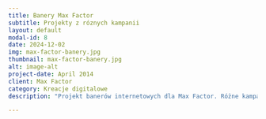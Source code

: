 ```yaml
---
title: Banery Max Factor
subtitle: Projekty z róznych kampanii
layout: default
modal-id: 8
date: 2024-12-02
img: max-factor-banery.jpg
thumbnail: max-factor-banery.jpg
alt: image-alt
project-date: April 2014
client: Max Factor
category: Kreacje digitalowe
description: "Projekt banerów internetowych dla Max Factor. Różne kampanie, na różne rynku. Na zdjęciu znajdują się tylko przykładowe banery. Projektowałam również dla innych marek, m.in.: Bourjois, Lancaster, Wella czy Rimmel."

---
```

